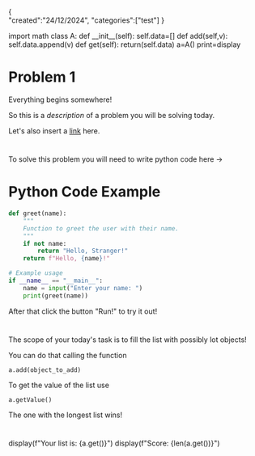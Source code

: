
<metadata>

{   
    "created":"24/12/2024",
    "categories":["test"]
}

</metadata>
<setup>
import math
class A:
    def __init__(self):
        self.data=[]
    def add(self,v):
        self.data.append(v)
    def get(self):
        return(self.data)
a=A()
print=display
</setup>

# Problem 1
Everything begins somewhere!

So this is a *description* of a problem you will be solving today.

Let's also insert a [link]() here.

# 

To solve this problem you will need to write python code here ->

# Python Code Example

```python
def greet(name):
    """
    Function to greet the user with their name.
    """
    if not name:
        return "Hello, Stranger!"
    return f"Hello, {name}!"

# Example usage
if __name__ == "__main__":
    name = input("Enter your name: ")
    print(greet(name))

```

After that click the button "Run!" to try it out!

# 

The scope of your today's task is to fill the list with possibly lot objects!

You can do that calling the function 

`a.add(object_to_add)`

To get the value of the list use

`a.getValue()`

The one with the longest list wins!

# 




<check>
display(f"Your list is: {a.get()}")
display(f"Score: {len(a.get())}")
</check>
